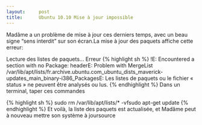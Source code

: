 ```yaml
---
layout:     post
title:      Ubuntu 10.10 Mise à jour impossible
---
```


Madâme a un problème de mise à jour ces derniers temps, avec un beau signe “sens interdit” sur son écran.La mise à jour des paquets affiche cette erreur:

Lecture des listes de paquets... Erreur 
{% highlight sh %}
!E: Encountered a section with no Package: headerE: Problem with MergeList /var/lib/apt/lists/fr.archive.ubuntu.com_ubuntu_dists_maverick-updates_main_binary-i386_PackagesE: Les listes de paquets ou le fichier « status » ne peuvent être analysés ou lus.
{% endhighlight %}
Dans un terminal, taper ces commandes

{% highlight sh %}
sudo rm /var/lib/apt/lists/* -vfsudo apt-get update
{% endhighlight %}
Et voilà, la liste des paquets est actualisée, et Madâme peut à nouveau mettre son système à joursource